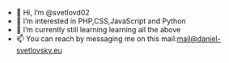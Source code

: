 - 👋 Hi, I’m @svetlovd02
- 👀 I’m interested in PHP,CSS,JavaScript and Python
- 🌱 I’m currently still learning learning all the above
- 📫 You can reach by messaging me on this mail:mail@daniel-svetlovsky.eu


